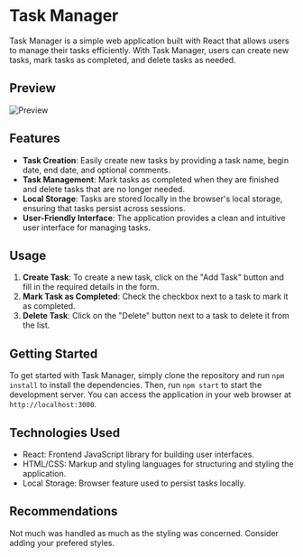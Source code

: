 # Task Manager

Task Manager is a simple web application built with React that allows users to manage their tasks efficiently. With Task Manager, users can create new tasks, mark tasks as completed, and delete tasks as needed.
## Preview

![Preview](/public/Preview.png)

## Features

- **Task Creation**: Easily create new tasks by providing a task name, begin date, end date, and optional comments.
- **Task Management**: Mark tasks as completed when they are finished and delete tasks that are no longer needed.
- **Local Storage**: Tasks are stored locally in the browser's local storage, ensuring that tasks persist across sessions.
- **User-Friendly Interface**: The application provides a clean and intuitive user interface for managing tasks.

## Usage

1. **Create Task**: To create a new task, click on the "Add Task" button and fill in the required details in the form.
2. **Mark Task as Completed**: Check the checkbox next to a task to mark it as completed.
3. **Delete Task**: Click on the "Delete" button next to a task to delete it from the list.

## Getting Started

To get started with Task Manager, simply clone the repository and run `npm install` to install the dependencies. Then, run `npm start` to start the development server. You can access the application in your web browser at `http://localhost:3000`.

## Technologies Used

- React: Frontend JavaScript library for building user interfaces.
- HTML/CSS: Markup and styling languages for structuring and styling the application.
- Local Storage: Browser feature used to persist tasks locally.

## Recommendations
Not much was handled as much as the styling was concerned. Consider adding your prefered styles.